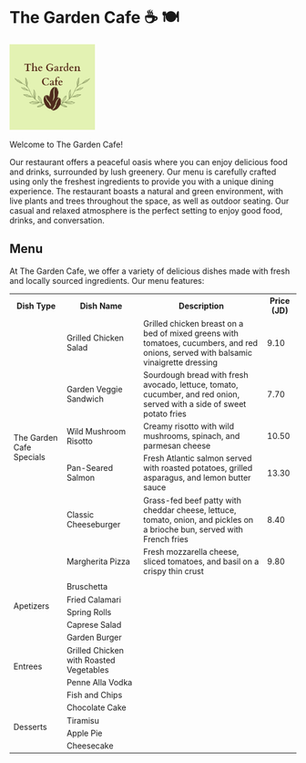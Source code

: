 # The Garden Cafe ☕ 🍽

<img src="assets/The Garden Cafe.png" alt="Two Guns Espresso" width='150'>

Welcome to The Garden Cafe!

 Our restaurant offers a peaceful oasis where you can enjoy delicious food and drinks, surrounded by lush greenery. Our menu is carefully crafted using only the freshest ingredients to provide you with a unique dining experience. The restaurant boasts a natural and green environment, with live plants and trees throughout the space, as well as outdoor seating. Our casual and relaxed atmosphere is the perfect setting to enjoy good food, drinks, and conversation.

## **Menu**

At The Garden Cafe, we offer a variety of delicious dishes made with fresh and locally sourced ingredients. Our menu features:

<table>
    <tr>
        <th>
            Dish Type
        </th>
        <th>
            Dish Name
        </th>
        <th>
            Description
        </th>
        <th>
            Price (JD)
        </th>
    </tr>
    <tr>
        <td rowspan='6'>
            The Garden Cafe Specials
        </td>
        <td>
            Grilled Chicken Salad
        </td>
        <td>
            Grilled chicken breast on a bed of mixed greens with tomatoes, cucumbers, and red onions, served with balsamic vinaigrette dressing
        </td>
        <td>
            9.10
        </td>
    </tr>
    <tr>
        <td>
            Garden Veggie Sandwich
        </td>
        <td>
            Sourdough bread with fresh avocado, lettuce, tomato, cucumber, and red onion, served with a side of sweet potato fries
        </td>
        <td>
            7.70
        </td>
    </tr>
    <tr>
        <td>
            Wild Mushroom Risotto
        </td>
        <td>
            Creamy risotto with wild mushrooms, spinach, and parmesan cheese
        </td>
        <td>
            10.50
        </td>
    </tr>
    <tr>
        <td>
            Pan-Seared Salmon
        </td>
        <td>
            Fresh Atlantic salmon served with roasted potatoes, grilled asparagus,  and lemon butter sauce
        </td>
        <td>
            13.30
        </td>
    </tr>
    <tr>
        <td>
            Classic Cheeseburger
        </td>
        <td>
            Grass-fed beef patty with cheddar cheese, lettuce, tomato, onion, and pickles on a brioche bun, served with French fries
        </td>
        <td>
            8.40
        </td>
    </tr>
    <tr>
        <td>
            Margherita Pizza
        </td>
        <td>
            Fresh mozzarella cheese, sliced tomatoes, and basil on a crispy thin crust
        </td>
        <td>
            9.80
        </td>
    </tr>
    <tr colspan='4'>
        <td><td>
    </tr>
    <tr>
        <td rowspan='4'>
            Apetizers
        </td>
        <td>
            Bruschetta
        </td>
        <td></td>
        <td></td>
    </tr>
    <tr>
        <td>
            Fried Calamari
        </td>
        <td></td>
        <td></td>
    </tr>
    <tr>
        <td>
            Spring Rolls
        </td>
        <td></td>
        <td></td>
    </tr>
    <tr>
        <td>
            Caprese Salad
        </td>
        <td></td>
        <td></td>
    </tr>
    <tr>
        <td rowspan='4'>
            Entrees
        </td>
        <td>
            Garden Burger
        </td>
        <td></td>
        <td></td>
    </tr>
    <tr>
        <td>
            Grilled Chicken with Roasted Vegetables
        </td>
        <td></td>
        <td></td>
    </tr>
    <tr>
        <td>
            Penne Alla Vodka
        </td>
        <td></td>
        <td></td>
    </tr>
    <tr>
        <td>
            Fish and Chips
        </td>
        <td></td>
        <td></td>
    </tr>
    <tr>
        <td rowspan='4'>
            Desserts
        </td>
        <td>
            Chocolate Cake
        </td>
        <td></td>
        <td></td>
    </tr>
    <tr>
        <td>
            Tiramisu
        </td>
        <td></td>
        <td></td>
    </tr>
    <tr>
        <td>
            Apple Pie
        </td>
        <td></td>
        <td></td>
    </tr>
    <tr>
        <td>
            Cheesecake
        </td>
        <td></td>
        <td></td>
    </tr>
</table>
